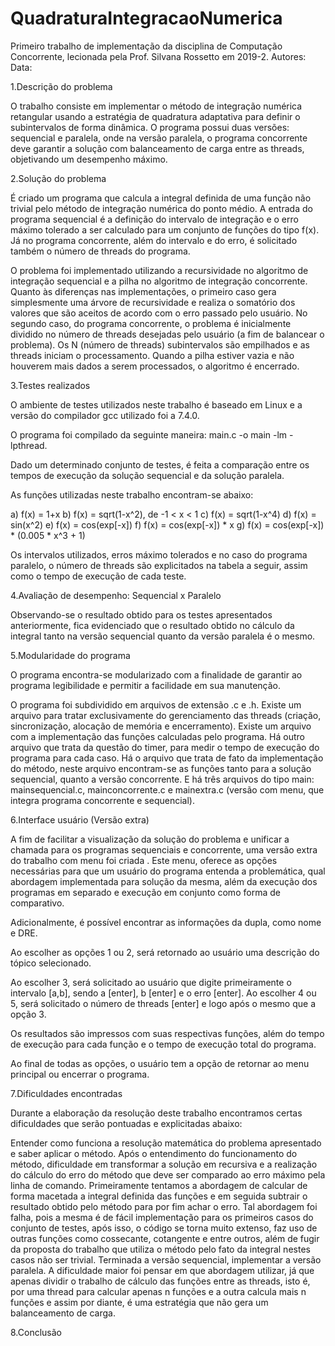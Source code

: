 # QuadraturaIntegracaoNumerica
Primeiro trabalho de implementação da disciplina de Computação Concorrente, lecionada pela Prof. Silvana Rossetto em 2019-2. 
Autores:
Data:


1.Descrição do problema

O trabalho consiste em implementar o método de integração numérica retangular usando a estratégia de quadratura adaptativa para definir o subintervalos de forma dinâmica. O programa possui duas versões: sequencial e paralela, onde na versão paralela, o programa concorrente deve garantir a solução com balanceamento de carga entre as threads, objetivando um desempenho máximo.


2.Solução do problema

É criado um programa que calcula a integral definida de uma função não trivial pelo método de integração numérica do ponto médio. A   entrada do programa sequencial  é a definição do intervalo de integração e o erro máximo tolerado a ser calculado para um conjunto de funções do tipo f(x). Já no programa concorrente, além do intervalo e do erro, é solicitado também o número de threads do programa. 

O problema foi implementado utilizando a recursividade no algoritmo de integração sequencial e a pilha no algoritmo de integração concorrente. Quanto às diferenças nas implementações, o primeiro caso gera simplesmente uma árvore de recursividade e realiza o somatório dos valores que são aceitos de acordo com o erro passado pelo usuário. No segundo caso, do programa concorrente, o problema é inicialmente dividido no número de threads desejadas pelo usuário (a fim de balancear o problema). Os N (número de threads) subintervalos são empilhados e as threads iniciam o processamento. Quando a pilha estiver vazia e não houverem mais dados a serem processados, o algoritmo é encerrado.


3.Testes realizados

O ambiente de testes utilizados neste trabalho é baseado em Linux e a versão do compilador gcc utilizado foi a 7.4.0.

O programa foi compilado da seguinte maneira: main.c -o main -lm - lpthread.

Dado um determinado conjunto de testes, é feita a comparação entre os tempos de
execução da solução sequencial e da solução paralela.
  
As funções utilizadas neste trabalho encontram-se abaixo: 
  
 a) f(x) = 1+x
 b) f(x) = sqrt(1-x^2), de -1 < x < 1
 c) f(x) = sqrt(1-x^4)
 d) f(x) = sin(x^2)
 e) f(x) = cos(exp[-x])
 f) f(x) = cos(exp[-x]) * x
  g) f(x) = cos(exp[-x]) * (0.005 * x^3 + 1)

Os intervalos utilizados, erros máximo tolerados e no caso do programa paralelo, o número de threads são explicitados na tabela a seguir, assim como o tempo de execução de cada teste.


 
4.Avaliação de desempenho: Sequencial x Paralelo
  
Observando-se o resultado obtido para os testes apresentados anteriormente, fica evidenciado que o resultado obtido no cálculo da integral tanto na versão sequencial quanto da versão paralela é o mesmo. 

  
5.Modularidade do programa

O programa encontra-se modularizado com a finalidade de garantir ao programa legibilidade e permitir a facilidade em sua manutenção. 

O programa foi subdividido em arquivos de extensão .c e .h. Existe um arquivo para tratar exclusivamente do gerenciamento das threads (criação, sincronização, alocação de memória e encerramento). Existe um arquivo com  a implementação das funções calculadas pelo programa. Há outro arquivo que trata da questão do timer, para medir o tempo de execução do programa para cada caso. Há o arquivo que trata de fato da implementação do método, neste arquivo encontram-se as funções tanto para a solução sequencial, quanto a versão concorrente. E há três arquivos do tipo main: mainsequencial.c, mainconcorrente.c e mainextra.c (versão com menu, que integra programa concorrente e sequencial).


6.Interface usuário (Versão extra)

A fim de facilitar a visualização da solução do problema e unificar a chamada para os programas sequenciais e concorrente, uma versão extra do trabalho com menu foi criada . Este menu, oferece as opções necessárias para que um usuário do programa entenda a problemática, qual abordagem implementada para solução da mesma, além da execução dos programas em separado e execução em conjunto como forma de comparativo.

Adicionalmente, é possível encontrar as informações da dupla, como nome e DRE.

Ao escolher as opções 1 ou 2, será retornado ao usuário uma descrição do tópico selecionado.

Ao escolher 3, será solicitado ao usuário que digite primeiramente o intervalo [a,b], sendo a [enter], b [enter] e o erro [enter]. Ao escolher 4 ou 5, será solicitado o número de threads [enter] e logo após o mesmo que a opção 3.

Os resultados são impressos com suas respectivas funções, além do tempo de execução para cada função e o tempo de execução total do programa.

Ao final de todas as opções, o usuário tem a opção de retornar ao menu principal ou encerrar o programa.


7.Dificuldades encontradas 

Durante a elaboração da resolução deste trabalho encontramos certas dificuldades que serão pontuadas e explicitadas abaixo:
  
Entender como funciona a resolução matemática do problema apresentado e saber aplicar o método.
Após o entendimento do funcionamento do método, dificuldade em transformar a solução em recursiva e a realização do cálculo do erro do método que deve ser comparado ao erro máximo pela linha de comando. 
Primeiramente tentamos a abordagem de calcular de forma macetada a integral definida das funções e em seguida subtrair o resultado obtido pelo método para por fim achar o erro. Tal abordagem foi falha, pois a mesma é de fácil implementação para os primeiros casos do conjunto de testes, após isso, o código se torna muito extenso, faz uso de outras funções como cossecante, cotangente e entre outros, além de fugir da proposta do trabalho que utiliza o método pelo fato da integral nestes casos não ser trivial.
Terminada a versão sequencial, implementar a versão paralela. A dificuldade maior foi pensar em que abordagem utilizar, já que apenas dividir o trabalho de cálculo das funções entre as threads, isto é, por uma thread para calcular apenas n funções e a outra calcula mais n funções e assim por diante, é uma estratégia que não gera um balanceamento de carga.



8.Conclusão




